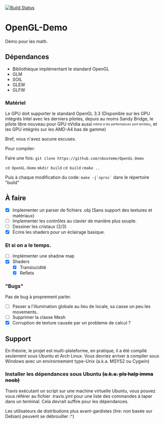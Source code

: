 [![Build Status](https://travis-ci.org/nbouteme/OpenGL-Demo.svg?branch=master)](https://travis-ci.org/nbouteme/OpenGL-Demo)

OpenGL-Demo
===========

Démo pour les math.

## Dépendances

- Bibliothèque implémentant le standard OpenGL
- GLM
- SOIL
- GLEW
- GLFW

### Matériel

Le GPU doit supporter le standard OpenGL 3.3 (Disponible sur les GPU intégrés Intel avec les derniers pilotes, depuis au moins Sandy Bridge, le pilote libre nouveau pour GPU nVidia aussi <sub><sup>même si les performances sont terribles</sub></sup>, et les GPU intégrés sur les AMD-A4 bas de gamme)

Bref, vous n'avez aucune excuses.

Pour compiler:

Faire une fois:
`git clone https://github.com/nbouteme/OpenGL-Demo`

`cd OpenGL-Demo`
`mkdir build`
`cd build`
`cmake ..`

Puis à chaque modification du code:
`` make -j`nproc` ``
dans le répertoire "build"

## À faire

- [x] Implementer un parser de fichiers .obj (Sans support des textures et matériaux)
- [ ] Implementer les contrôles au clavier de manière plus souple.
- [ ] Dessiner les cristaux (2/3)
- [x] Écrire les shaders pour un éclairage basique.

### Et si on a le temps.

- [ ] Implémenter une shadow map
- [x] Shaders
  - [x] Translucidité
  - [x] Reflets

### "Bugs"

Pas de bug à proprement parler.
- [ ] Passer a l'illumination globale au lieu de locale, sa casse un peu les movements..
- [ ] Supprimer la classe Mesh
- [x] Corruption de texture causée par un probleme de calcul ?

## Support

En théorie, le projet est multi-plateforme, en pratique, il a été compilé seulement sous Ubuntu et Arch Linux.
Vous devriez arriver à compiler sous Windows avec un environnement type-Unix (a.k.a. MSYS2 ou Cygwin)

### Installer les dépendances sous Ubuntu ~~(a.k.a. pls halp imma noob)~~

Travis exécutant un script sur une machine virtuelle Ubuntu, vous pouvez vous référer au fichier .travis.yml pour une liste des commandes à taper dans un terminal.
Cela devrait suffire pour les dépendances.

Les utilisateurs de distributions plus avant-gardistes (lire: non basée sur Debian) peuvent se débrouiller :^)
